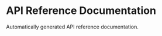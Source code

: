 # API Reference Documentation

Automatically generated API reference documentation.

```{tableofcontents}
```
